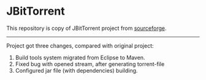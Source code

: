 # JBitTorrent

This repository is copy of JBitTorrent project from [sourceforge](https://sourceforge.net/projects/jbittorrent/).



---
 Project got three changes, compared with original project:
1. Build tools system migrated from Eclipse to Maven.
2. Fixed bug with opened stream, after generating torrent-file
3. Configured jar file (with dependencies) building.
